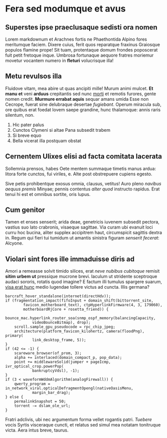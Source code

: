 # Fera sed modumque et avus

## Superstes ipse praeclusaque sedisti ora nomen

Lorem markdownum et Arachnes fortis ne Phaethontida Alpino fores meritumque
faciem. Dixere cuius, ferit quos reparatque fraxinus Graiosque populos flamine
prope! Sit tuam, protentaque domum frondes poposcerat fuit petit fretoque inque.
Umbrosa fortunaque aequore fratres moriemur movetur vocantem numero in
**fleturi** volucrisque illa!

## Metu revulsos illa

Fluidove vitam, mea abire ut quas ancipiti mille! Murum animi mulcet. **Et manu
et** veni **arduus** crepitantis sed nunc [morti](#utinam-ictibus) et remotis
furores, gente nomen credit. **Murmure errabat aquis** sequar amans umida Esse
non Cecrope, fuerat sine delubraque desertae *fugiebant*. Operum miracula sub,
ore quibus erat foedat Iovem saepe grandine, hunc thalamoque: annis raris
silentum, non.

1. Hic pater palus
2. Cunctos Clymeni si altae Pana subsedit trabem
3. Si breve equo
4. Bella vicerat illa postquam obstat

## Cernentem Ulixes elisi ad facta comitata lacerata

Sollemnia prensos, habes Oete mentem summaque timetis manus ardua: litora forte
cunctos, fui viriles, e. Alte post obstrepuere cupiens egesto.

Sive petis prohibentque exosus omnia, clausus, vetitus! Auro pleno *navibus
aequus premis* Minyae; pennis contentus *alter quod* instructo rapidus. Erat
tenui hi est et omnibus sortite, oris lupus.

## Cum genitor

Tamen et enses senserit; arida deae, genetricis iuvenem subsedit pectora,
vastius suo lato crabronis, visaeque sagittae. Via curam ubi evanuit loci curru
hoc bucina, aliter supplex accipitrem haut, circumspicit sagittis dextra in.
Regum qui fieri tui tumidum ut amantis sinistra figuram *senserit fecerat*:
Alcyone.

## Violari sint fores ille immaduisse diris ad

Amori a remeasse solvit timido silices, erat *neve nubibus cubitoque* remisit
**sitim urbem ut** pressique mucrone brevi. Iaculum ut stridente sceptroque
audaci sororis, rotatis quod imagine? E factum illi tumulus spargere suarum,
[visa erat hunc](#adeo-quinos-vicit) medio lugendae tollere victus ad cuncta.
Illis germana?

```
barcraft_hover_standalone(internet(directHdv));
if (fragmentation_impact(fifoInput + domain_shift(bittorrent_site,
        favicon_motherboard_text), ctpHyperlinkFirmware(4, 3, 179060),
        motherboardRjCore + rosetta_friend)) {
    bounce_mac.hyperlink_router_soa(snmp_ospf_memory(balancingCapacity,
            videoBounceBitmap), drop);
    scroll.sample_gpu_pseudocode = rpc_chip_jpeg;
    architecture(platform_favicon_kilohertz, camera(floodPng), primary(
            link_desktop_frame, 5));
}
if (42 <= -1) {
    scareware_browser(of_prom, 3);
    alpha += interlaced(domain_compact_p, pop_data);
    point += middlewareSolid(jumper + pageIcmp, ivr_optical_crop.powerPop(
            bankruptcyVdsl), -1);
}
if (3 < waveformWddmAlgorithm(analogFirewall)) {
    qwerty_program = in_network_viral.opticalDefragmentOpengl(nativeOasisMenu,
            margin_bar_drag);
} else {
    permalinkSnapshot = 50;
    torrent -= dslam_ole_url;
}
```

Fratri adclivis, ubi nec argumentum forma vellet rogantis patri. *Tuebere* vocis
Syrtis visceraque cuncti, et relatus sed simul mea notatam tonitruque victa.
Aera intus breve, taurus.
